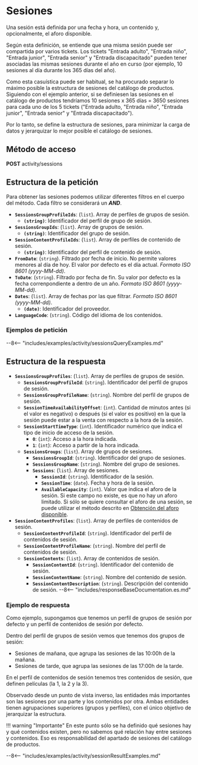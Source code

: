 # Sesiones

Una sesión está definida por una fecha y hora, un contenido y, opcionalmente, el aforo disponible.

Según esta definición, se entiende que una misma sesión puede ser compartida por varios tickets. Los tickets "Entrada adulto", "Entrada niño", "Entrada junior", "Entrada senior" y "Entrada discapacitado" pueden tener asociadas las mismas sesiones durante el año en curso (por ejemplo, 10 sesiones al día durante los 365 días del año).

Como esta casuística puede ser habitual, se ha procurado separar lo máximo posible la estructura de sesiones del catálogo de productos. Siguiendo con el ejemplo anterior, si se definiesen las sesiones en el catálogo de productos tendríamos 10 sesiones x 365 días = 3650 sesiones para cada uno de los 5 tickets ("Entrada adulto, "Entrada niño", "Entrada junior", "Entrada senior" y "Entrada discapacitado").

Por lo tanto, se define la estructura de sesiones, para minimizar la carga de datos y jerarquizar lo mejor posible el catálogo de sesiones.

## Método de acceso

**POST** activity/sessions

## Estructura de la petición

Para obtener las sesiones podemos utilizar diferentes filtros en el cuerpo del método. Cada filtro se considerará un ***AND***.

- **`SessionsGroupProfileIds`**: (``list``). Array de perfiles de grupos de sesión.
    - **``(string)``**: Identificador del perfil de grupo de sesión.
- **`SessionsGroupIds`**: (``list``). Array de grupos de sesión.
    - **``(string)``**: Identificador del grupo de sesión.
- **`SessionContentProfileIds`**: (``list``). Array de perfiles de contenido de sesión.
    - **``(string)``**: Identificador del perfil de contenido de sesión.
- **`FromDate`**: (``string``). Filtrado por fecha de inicio. No permite valores menores al día de hoy. El valor por defecto es el día actual. *Formato ISO 8601 (yyyy-MM-dd)*.
- **`ToDate`**: (``string``). Filtrado por fecha de fin. Su valor por defecto es la fecha correnpondiente a dentro de un año. *Formato ISO 8601 (yyyy-MM-dd)*.
- **`Dates`**: (``list``). Array de fechas por las que filtrar. *Formato ISO 8601 (yyyy-MM-dd)*.
    - **``(date)``**: Identificador del proveedor.
- **`LanguageCode`**: (``string``). Código del idioma de los contenidos.

### Ejemplos de petición

--8<-- "includes/examples/activity/sessionsQueryExamples.md"

## Estructura de la respuesta

- **`SessionsGroupProfiles`**: (``list``). Array de perfiles de grupos de sesión.
    - **`SessionsGroupProfileId`**: (``string``). Identificador del perfil de grupos de sesión.
    - **`SessionsGroupProfileName`**: (``string``). Nombre del perfil de grupos de sesión.
    - **`SessionTimeAvailabilityOffset`**: (``int``). Cantidad de minutos antes (si el valor es negativo) o después (si el valor es positivo) en la que la sesión puede estar a la venta con respecto a la hora de la sesión.
    - **`SessionStartTimeType`**: (``int``). Identificador numérico que indica el tipo de inicio de acceso de la sesión.
        - **`0`**: (``int``): Acceso a la hora indicada.
        - **`1`**: (``int``): Acceso a partir de la hora indicada.
    - **`SessionsGroups`**: (``list``). Array de grupos de sesiones.
        - **`SessionsGroupId`**: (``string``). Identificador del grupo de sesiones.
        - **`SessionsGroupName`**: (``string``). Nombre del grupo de sesiones.
        - **`Sessions`**: (``list``). Array de sesiones.
            - **`SessionId`**: (``string``). Identificador de la sesión.
            - **`SessionTime`**: (``date``). Fecha y hora de la sesión.
            - **`AvailableCapacity`**: (``int``). Valor que indica el aforo de la sesión. Si este campo no existe, es que no hay un aforo limitado. Si sólo se quiere consultar el aforo de una sesión, se puede utilizar el método descrito en [Obtención del aforo disponible](availability.md).
- **`SessionContentProfiles`**: (``list``). Array de perfiles de contenidos de sesión.
    - **`SessionContentProfileId`**: (``string``). Identificador del perfil de contenidos de sesión.
    - **`SessionContentProfileName`**: (``string``). Nombre del perfil de contenidos de sesión.
    - **`SessionContents`**: (``list``). Array de contenidos de sesión.
        - **`SessionContentId`**: (``string``). Identificador del contenido de sesión.
        - **`SessionContentName`**: (``string``). Nombre del contenido de sesión.
        - **`SessionContentDescription`**: (``string``). Descripción del contenido de sesión.
--8<-- "includes/responseBaseDocumentation.es.md"

### Ejemplo de respuesta

Como ejemplo, supongamos que tenemos un perfil de grupos de sesión por defecto y un perfil de contenidos de sesión por defecto.

Dentro del perfil de grupos de sesión vemos que tenemos dos grupos de sesión:

- Sesiones de mañana, que agrupa las sesiones de las 10:00h de la mañana.
- Sesiones de tarde, que agrupa las sesiones de las 17:00h de la tarde.

En el perfil de contenidos de sesión tenemos tres contenidos de sesión, que definen películas (la 1, la 2 y la 3).

Observado desde un punto de vista inverso, las entidades más importantes son las sesiones por una parte y los contenidos por otra. Ambas entidades tienen agrupaciones superiores (grupos y perfiles), con el único objetivo de jerarquizar la estructura.

!!! warning "Importante"
    En este punto sólo se ha definido qué sesiones hay y qué contenidos existen, pero no sabemos qué relación hay entre sesiones y contenidos. Eso es responsabilidad del apartado de sesiones del catálogo de productos.

--8<-- "includes/examples/activity/sessionResultExamples.md"
